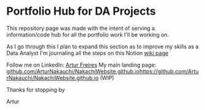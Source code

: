 # Portfolio Hub for DA Projects

This repository page was made with the intent of serving a information/code hub for all the portfolio work I'll be working on.

 

As I go through this I plan to expand this section as to improve my skills as a Data Analyst
I'm journaling all the steps on this Notion [wiki page](https://www.notion.so/b3805eb202744a2cb81092f487e1b669?v=e6b15566148741f8b3a570ff966a89d3) 

Follow me on LinkedIn: [Artur Freires](https://www.linkedin.com/in/arturfreires/)
My main landing page: [github.com/ArturNakauchi/NakachiWebsite.github.io](https://github.com/ArturNakauchi/NakachiWebsite.github.io)https://github.com/ArturNakauchi/NakachiWebsite.github.io (WIP)

Thanks for stopping by

Artur
